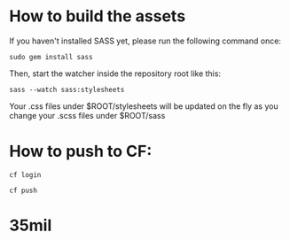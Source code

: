 # How to build the assets

If you haven't installed SASS yet, please run the following command once:

```
sudo gem install sass
```

Then, start the watcher inside the repository root like this:

```
sass --watch sass:stylesheets
```

Your .css files under $ROOT/stylesheets will be updated on the fly as you change your .scss files under $ROOT/sass

# How to push to CF:

```
cf login

cf push
```
# 35mil
